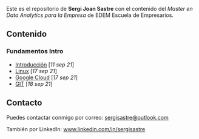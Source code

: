 Este es el repositorio de **Sergi Joan Sastre** con el contenido del *Master en Data Analytics para la Empresa* de EDEM Escuela de Empresarios.

## Contenido

### Fundamentos Intro

- [Introducción](Apuntes/Introducción.md)	[*11 sep 21*]
- [Linux](Apuntes/Linux.md)	[*17 sep 21*]
- [Google Cloud](Apuntes/Google_Cloud.md)	[*17 sep 21*]
- [GIT](Apuntes/Git.md)	[*18 sep 21*]

## Contacto

Puedes contactar conmigo por correo: sergisastre@outlook.com

También por LinkedIn: www.linkedin.com/in/sergisastre

